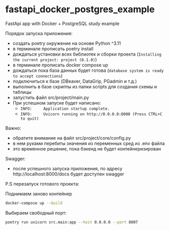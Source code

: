 # fastapi_docker_postgres_example
FastApi app with Docker + PostgreSQL study example

Порядок запуска приложения:
- создать poetry окружение на основе Python ^3.11
- в терминале прописать poetry install
- дождаться установки всех библиотек и сборки проекта (`Installing the current project: project (0.1.0)`)
- в терминале прописать docker compose up
- дождаться пока база данных будет готова (`database system is ready to accept connections`)
- подключиться к базе (DBeaver, DataGrip, PGadmin и т.д.)
- выполнить в базе скрипты из папки scripts для создания схемы и таблицы
- запустить файл src/project/main.py
- При успешном запуске будет написано:
  - `INFO:     Application startup complete.`
  - `INFO:     Uvicorn running on http://0.0.0.0:8000 (Press CTRL+C to quit)`

Важно:
- обратите внимание на файл src/project/core/config.py
- в нем руками перебиты значения из переменных сред из .env файла
- это временное решение, пока бэкенд не будет контейнеризирован

Swagger:
- после успешного запуска приложения, по адресу http://localhost:8000/docs будет доступен swagger

P.S перезапуск готового проекта:

  Поднимаем заново контейнер
  ```bash
  docker-compose up --build
  ```
  Выбираем свободный порт:
  ```bash
  poetry run uvicorn src.main:app --host 0.0.0.0 --port 8007
  ```


  

